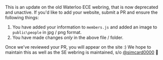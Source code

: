 This is an update on the old Waterloo ECE webring, that is now deprecated and unactive. If you'd like to add your website, submit a PR and ensure the following things:

1. You have added your information to `members.js` and added an image to `public\people` in jpg / png format.
2. You have made changes _only_ in the above file / folder.

Once we've reviewed your PR, you will appear on the site :)
We hope to maintain this as well as the SE webring is maintained, s/o [@simcard0000](https://github.com/simcard0000) 🚀
